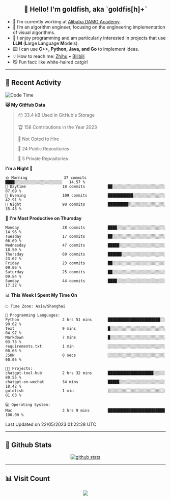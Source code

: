 
<h2 align="center">👋 Hello! I'm goldfish, aka `goldfis[h]+`</h2>

- 📍 I’m currently working at [Alibaba DAMO Academy](https://damo.alibaba.com/).  
- 🌱 I’m an algorithm engineer, focusing on the engineering implementation of visual algorithms.  
- 💬 I enjoy programming and am particularly interested in projects that use **LLM** (**L**arge **L**anguage **M**odels).   
- ⌨️ I can use **C++, Python, Java, and Go** to implement ideas.  
- 💡 How to reach me: [Zhihu](https://www.zhihu.com/people/goldfishh) • [Bilibili](https://space.bilibili.com/11349246)  
- 😼 Fun fact: like white-haired catgirl  

-------

## 🔧 Recent Activity

<!--START_SECTION:waka-->
![Code Time](http://img.shields.io/badge/Code%20Time-5%20hrs%2049%20mins-blue)

**🐱 My GitHub Data** 

> 📦 33.4 kB Used in GitHub's Storage 
 > 
> 🏆 158 Contributions in the Year 2023
 > 
> 🚫 Not Opted to Hire
 > 
> 📜 24 Public Repositories 
 > 
> 🔑 5 Private Repositories 
 > 
**I'm a Night 🦉** 

```text
🌞 Morning                37 commits          ████░░░░░░░░░░░░░░░░░░░░░   14.57 % 
🌆 Daytime                18 commits          ██░░░░░░░░░░░░░░░░░░░░░░░   07.09 % 
🌃 Evening                109 commits         ███████████░░░░░░░░░░░░░░   42.91 % 
🌙 Night                  90 commits          █████████░░░░░░░░░░░░░░░░   35.43 % 
```
📅 **I'm Most Productive on Thursday** 

```text
Monday                   38 commits          ████░░░░░░░░░░░░░░░░░░░░░   14.96 % 
Tuesday                  17 commits          ██░░░░░░░░░░░░░░░░░░░░░░░   06.69 % 
Wednesday                47 commits          █████░░░░░░░░░░░░░░░░░░░░   18.50 % 
Thursday                 60 commits          ██████░░░░░░░░░░░░░░░░░░░   23.62 % 
Friday                   23 commits          ██░░░░░░░░░░░░░░░░░░░░░░░   09.06 % 
Saturday                 25 commits          ██░░░░░░░░░░░░░░░░░░░░░░░   09.84 % 
Sunday                   44 commits          ████░░░░░░░░░░░░░░░░░░░░░   17.32 % 
```


📊 **This Week I Spent My Time On** 

```text
🕑︎ Time Zone: Asia/Shanghai

💬 Programming Languages: 
Python                   2 hrs 51 mins       ███████████████████████░░   90.62 % 
Text                     9 mins              █░░░░░░░░░░░░░░░░░░░░░░░░   04.97 % 
Markdown                 7 mins              █░░░░░░░░░░░░░░░░░░░░░░░░   03.73 % 
requirements.txt         1 min               ░░░░░░░░░░░░░░░░░░░░░░░░░   00.63 % 
JSON                     0 secs              ░░░░░░░░░░░░░░░░░░░░░░░░░   00.05 % 

🐱‍💻 Projects: 
chatgpt-tool-hub         2 hrs 32 mins       ████████████████████░░░░░   80.55 % 
chatgpt-on-wechat        34 mins             █████░░░░░░░░░░░░░░░░░░░░   18.42 % 
goldfish                 1 min               ░░░░░░░░░░░░░░░░░░░░░░░░░   01.03 % 

💻 Operating System: 
Mac                      3 hrs 9 mins        █████████████████████████   100.00 % 
```


 Last Updated on 22/05/2023 01:22:28 UTC
<!--END_SECTION:waka-->

-------

## 📆 Github Stats

<p align="center">
    <a href="https://github.com/anuraghazra/github-readme-stats">
      <img src="https://github-readme-stats.vercel.app/api?username=goldfishh&show_icons=true&theme=dracula" alt="github stats" />
    </a>
</p>

-------

## 📊 Visit Count

<p align="center">
  <a href="https://count.getloli.com/"><img src="https://count.getloli.com/get/@:goldfishh?theme=rule34"></a>
</p>
